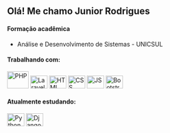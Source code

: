 ## Olá! Me chamo Junior Rodrigues

#### Formação acadêmica

* Análise e Desenvolvimento de Sistemas - UNICSUL

#### Trabalhando com:
<div>
<img src="https://icongr.am/devicon/php-original.svg?size=120&color=currentColor" alt="PHP" height="40" width="50">
<img src="https://icongr.am/devicon/laravel-plain.svg?size=120&color=f74408" alt="Laravel" height="30" width="40">
<img src="https://icongr.am/devicon/html5-original.svg?size=120&color=f74408" alt="HTML" height="30" width="40">
<img src="https://icongr.am/devicon/css3-original.svg?size=120&color=f74408" alt="CSS" height="30" width="40">
<img src="https://icongr.am/devicon/javascript-original.svg?size=120&color=f74408" alt="JS" height="30" width="40">
<img src="https://icongr.am/devicon/bootstrap-plain.svg?size=120&color=5642eb" alt="Bootstrap" height="30" width="40">
</div>

#### Atualmente estudando:
<div>
<img src="https://icongr.am/devicon/python-original.svg?size=120&color=currentColor" alt="Python" height="30" width="40">
<img src="https://icongr.am/devicon/django-original.svg?size=120&color=currentColor" alt="Django" height="30" width="40">
</div>
